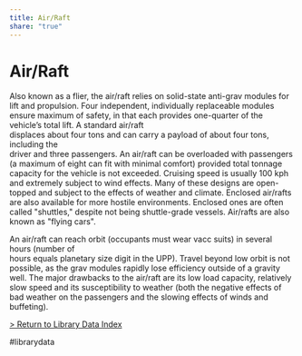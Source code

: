 ```yaml
---
title: Air/Raft
share: "true"
---
```

# Air/Raft  
  
Also known as a flier, the air/raft relies on solid-state anti-grav modules for lift and propulsion. Four independent, individually replaceable modules ensure maximum of safety, in that each provides one-quarter of the vehicle’s total lift. A standard air/raft  
displaces about four tons and can carry a payload of about four tons, including the  
driver and three passengers. An air/raft can be overloaded with passengers (a maximum of eight can fit with minimal comfort) provided total tonnage capacity for the vehicle is not exceeded. Cruising speed is usually 100 kph and extremely subject to wind effects. Many of these designs are open-topped and subject to the effects of weather and climate. Enclosed air/rafts are also available for more hostile environments. Enclosed ones are often called "shuttles," despite not being shuttle-grade vessels. Air/rafts are also known as "flying cars".  
  
An air/raft can reach orbit (occupants must wear vacc suits) in several hours (number of  
hours equals planetary size digit in the UPP). Travel beyond low orbit is not possible, as the grav modules rapidly lose efficiency outside of a gravity well. The major drawbacks to the air/raft are its low load capacity, relatively slow speed and its susceptibility to weather (both the negative effects of bad weather on the passengers and the slowing effects of winds and buffeting).  
  
[ > Return to Library Data Index](LibraryData.md)  
  
#librarydata